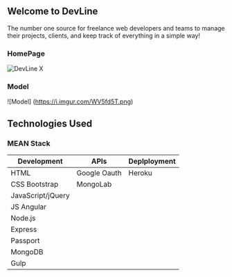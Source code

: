 ## Welcome to DevLine

The number one source for freelance web developers and teams to manage their projects, clients, and keep track of everything in a simple way!


### HomePage
![DevLine X](https://i.imgur.com/UFDn3od.png)

### Model
![Model] (https://i.imgur.com/WV5fd5T.png)

## Technologies Used

### MEAN Stack

Development | APIs | Deplployment
------------|------|-------------
HTML | Google Oauth| Heroku
CSS Bootstrap | MongoLab
JavaScript/jQuery |
JS Angular |
Node.js |
Express |
Passport |
MongoDB |
Gulp |
